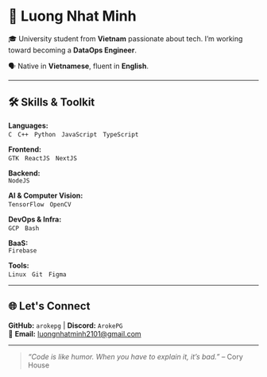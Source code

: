 # 👋 Luong Nhat Minh

🎓 University student from **Vietnam** passionate about tech. I’m working toward becoming a **DataOps Engineer**.

🗣 Native in **Vietnamese**, fluent in **English**.

---

## 🛠 Skills & Toolkit

**Languages:**  
`C` &nbsp; `C++` &nbsp; `Python` &nbsp; `JavaScript` &nbsp; `TypeScript`  

**Frontend:**  
`GTK` &nbsp; `ReactJS` &nbsp; `NextJS`  

**Backend:**  
`NodeJS`  

**AI & Computer Vision:**  
`TensorFlow` &nbsp; `OpenCV`  

**DevOps & Infra:**  
`GCP` &nbsp; `Bash`  

**BaaS:**  
`Firebase`  

**Tools:**  
`Linux` &nbsp; `Git` &nbsp; `Figma`

---

## 🌐 Let's Connect

**GitHub:** `arokepg`  |  **Discord:** `ArokePG`  
📧 **Email:** luongnhatminh2101@gmail.com

---

> *“Code is like humor. When you have to explain it, it’s bad.”* – Cory House
